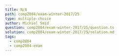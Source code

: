```yaml
---
title: N/A
path: comp2804/exam-winter-2017/25
type: multiple-choice
author: Michiel Smid
question: comp2804/exam-winter-2017/25/question.ts
solution: comp2804/exam-winter-2017/25/solution.md
tags:
  - comp2804
  - comp2804-exam
---
```

